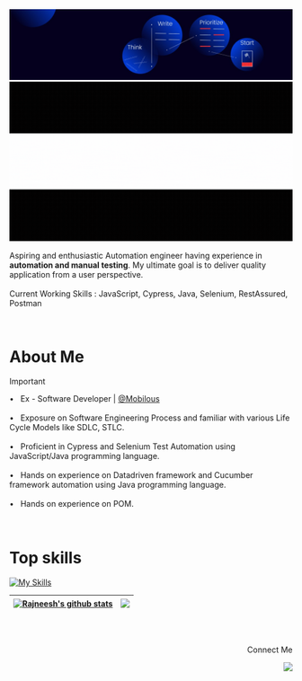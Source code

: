 <img src="1707759988817.jpg" alt="MasterHead">
<div align="center">
  <a href="https://your-link.com">
    <img src="rk.gif" alt="Alt Text" width="800"/>
  </a>
</div>
      
Aspiring and enthusiastic Automation engineer having experience in <b>automation and manual testing</b>. My ultimate goal is to deliver quality application from a user perspective.
<br>
<br>Current Working Skills :</b> JavaScript, Cypress, Java, Selenium, RestAssured, Postman

<br>

# About Me

> [!IMPORTANT]
> &#x2022; &nbsp; Ex - Software Developer | <a href="https://www.mobilous.com/">@Mobilous</a> <br><br>
> &#x2022; &nbsp; Exposure on Software Engineering Process and familiar with various Life Cycle Models like SDLC, STLC. <br><br>
> &#x2022; &nbsp; Proficient in Cypress and Selenium Test Automation using JavaScript/Java programming language. <br><br>
> &#x2022; &nbsp; Hands on experience on Datadriven framework and Cucumber framework automation using Java programming language. <br><br>
> &#x2022; &nbsp; Hands on experience on POM.  

<br>

# Top skills
[![My Skills](https://skillicons.dev/icons?i=java,javascript,cypress,selenium,cpp,git,github,postman,py&theme=light)](https://skillicons.dev)


| <a href="https://github.com/rneeshk/rneeshk"><img align="center" src="https://github-readme-stats.vercel.app/api?username=rneeshk&show_icons=true&include_all_commits=true&theme=buefy&hide_border=true" alt="Rajneesh's github stats" /></a> | <a href="https://github.com/rneeshk/rneeshk"><img align="center" src="https://github-readme-stats.vercel.app/api/top-langs/?username=rneeshk&layout=compact&theme=buefy&hide_border=true" width="420" /></a> |
| ------------- | ------------- |

<br />
<br />

<p align="end">
  Connect Me
</p>
<p align="end">
  <a href="https://www.linkedin.com/in/rajneeshkumar15/">
    <img src="https://skillicons.dev/icons?i=linkedin" />
  </a>
</p>

